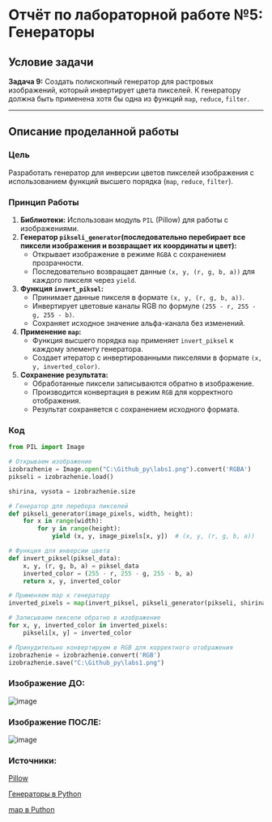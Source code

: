 # Отчёт по лабораторной работе №5: Генераторы

## Условие задачи  
**Задача 9:** Создать полископный генератор для растровых изображений, который инвертирует цвета пикселей. К генератору должна быть применена хотя бы одна из функций `map`, `reduce`, `filter`.

---

## Описание проделанной работы  

### Цель  
Разработать генератор для инверсии цветов пикселей изображения с использованием функций высшего порядка (`map`, `reduce`, `filter`).  

### Принцип Работы
1. **Библиотеки:** Использован модуль `PIL` (Pillow) для работы с изображениями.
2. **Генератор `pikseli_generator`(последовательно перебирает все пиксели изображения и возвращает их координаты и цвет):**
   - Открывает изображение в режиме `RGBA` с сохранением прозрачности.
   - Последовательно возвращает данные `(x, y, (r, g, b, a))` для каждого пикселя через `yield`.
3. **Функция `invert_piksel`:**
   - Принимает данные пикселя в формате `(x, y, (r, g, b, a))`.
   - Инвертирует цветовые каналы RGB по формуле `(255 - r, 255 - g, 255 - b)`.
   - Сохраняет исходное значение альфа-канала без изменений.
4. **Применение `map`:**
   - Функция высшего порядка `map` применяет `invert_piksel` к каждому элементу генератора.
   - Создает итератор с инвертированными пикселями в формате `(x, y, inverted_color)`.
5. **Сохранение результата:**
   - Обработанные пиксели записываются обратно в изображение.
   - Производится конвертация в режим `RGB` для корректного отображения.
   - Результат сохраняется с сохранением исходного формата.

### Код  
```python
from PIL import Image

# Открываем изображение
izobrazhenie = Image.open("C:\Github_py\labs1.png").convert('RGBA')
pikseli = izobrazhenie.load()

shirina, vysota = izobrazhenie.size

# Генератор для перебора пикселей
def pikseli_generator(image_pixels, width, height):
    for x in range(width):
        for y in range(height):
            yield (x, y, image_pixels[x, y])  # (x, y, (r, g, b, a))

# Функция для инверсии цвета
def invert_piksel(piksel_data):
    x, y, (r, g, b, a) = piksel_data
    inverted_color = (255 - r, 255 - g, 255 - b, a)
    return x, y, inverted_color

# Применяем map к генератору
inverted_pixels = map(invert_piksel, pikseli_generator(pikseli, shirina, vysota))

# Записываем пиксели обратно в изображение
for x, y, inverted_color in inverted_pixels:
    pikseli[x, y] = inverted_color

# Принудительно конвертируем в RGB для корректного отображения
izobrazhenie = izobrazhenie.convert('RGB')
izobrazhenie.save("C:\Github_py\labs1.png")
```

###  Изображение ДО:

![image](https://github.com/user-attachments/assets/4486d99e-8be4-4ceb-af16-5981236d6b63)

### Изображение ПОСЛЕ:

![image](https://github.com/user-attachments/assets/8cda6d54-5aa7-4517-ac1f-79cb27b578b3)



### Источники:

[Pillow](https://python-scripts.com/pillow?ysclid=m9826lcsz7721883869)

[Генераторы в Python](https://habr.com/ru/articles/866616/)

[map в Puthon](https://skillbox.ru/media/code/funkciya-map-v-python-zachem-nuzhna-i-kak-ey-polzovatsya/?ysclid=m984sk6958411790248)
